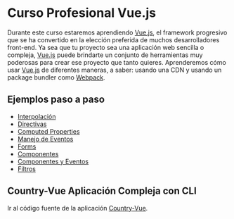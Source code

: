 # Curso Profesional Vue.js

Durante este curso estaremos aprendiendo [Vue.js](https://vuejs.org/), el framework progresivo que se ha convertido en la elección preferida
de muchos desarrolladores front-end. Ya sea que tu proyecto sea una aplicación web sencilla o compleja,
[Vue.js](https://vuejs.org/) puede brindarte un conjunto de herramientas muy poderosas para crear ese proyecto que tanto quieres.
Aprenderemos cómo usar [Vue.js](https://vuejs.org/) de diferentes maneras, a saber: usando una CDN y usando un 
package bundler como [Webpack](https://webpack.js.org/).


## Ejemplos paso a paso

-   [Interpolación]
-   [Directivas]
-   [Computed Properties]
-   [Manejo de Eventos]
-   [Forms]
-   [Componentes]
-   [Componentes y Eventos]
-   [Filtros][Componentes y Eventos]


  [Interpolación]: /examples/1-interpolation.html
  [Directivas]: /examples/2-directives.html
  [Computed Properties]: /examples/3-computed-properties.html
  [Manejo de Eventos]: /examples/4-events.html
  [Forms]: /examples/5-forms.html
  [Componentes]: /examples/6-components.html
  [Componentes y Eventos]: /examples/7-components-and-events.html
  
## Country-Vue Aplicación Compleja con CLI

Ir al código fuente de la aplicación [Country-Vue].

[Country-Vue]: /country-vue/README.md
